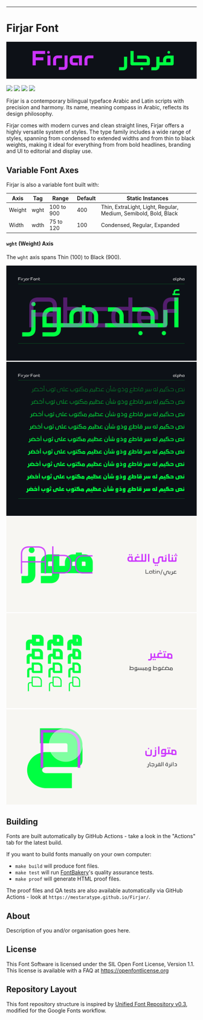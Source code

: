 ----
# Firjar Font
![Sample Image](image-title.png)

[![][Fontbakery]](https://mestaratype.github.io/Firjar/fontbakery/fontbakery-report.html)
[![][Universal]](https://mestaratype.github.io/Firjar/fontbakery/fontbakery-report.html)
[![][GF Profile]](https://mestaratype.github.io/Firjar/fontbakery/fontbakery-report.html)
[![][Shaping]](https://mestaratype.github.io/Firjar/fontbakery/fontbakery-report.html)

[Fontbakery]: https://img.shields.io/endpoint?url=https%3A%2F%2Fraw.githubusercontent.com%2Fgooglefonts%2Fgooglefonts-project-template%2Fgh-pages%2Fbadges%2Foverall.json
[GF Profile]: https://img.shields.io/endpoint?url=https%3A%2F%2Fraw.githubusercontent.com%2Fgooglefonts%2Fgooglefonts-project-template%2Fgh-pages%2Fbadges%2FGoogleFonts.json
[Outline Correctness]: https://img.shields.io/endpoint?url=https%3A%2F%2Fraw.githubusercontent.com%2Fgooglefonts%2Fgooglefonts-project-template%2Fgh-pages%2Fbadges%2FOutlineCorrectnessChecks.json
[Shaping]: https://img.shields.io/endpoint?url=https%3A%2F%2Fraw.githubusercontent.com%2Fgooglefonts%2Fgooglefonts-project-template%2Fgh-pages%2Fbadges%2FShapingChecks.json
[Universal]: https://img.shields.io/endpoint?url=https%3A%2F%2Fraw.githubusercontent.com%2Fgooglefonts%2Fgooglefonts-project-template%2Fgh-pages%2Fbadges%2FUniversal.json

Firjar is a contemporary bilingual typeface Arabic and Latin scripts with precision and harmony. Its name, meaning compass in Arabic, reflects its design philosophy.

Firjar comes with modern curves and clean straight lines, Firjar offers a highly versatile system of styles.
The type family includes a wide range of styles, spanning from  condensed to extended widths and from thin to black weights, making it ideal for everything from from bold headlines, branding and UI to editorial and display use.

## Variable Font Axes

Firjar is also a variable font built with:

Axis | Tag | Range | Default | Static Instances
--- | --- | --- | --- | ---
Weight | wght | 100 to 900 | 400 | Thin, ExtraLight, Light, Regular, Medium, Semibold, Bold, Black
Width | wdth | 75 to 120 | 100 | Condensed, Regular, Expanded

#### `wght` (Weight) Axis

The `wght` axis spans Thin (100) to Black (900).

![Sample Image](image1.png)
![Sample Image](image2.png)
![Sample Image](image3.png)
![Sample Image](image4.png)
![Sample Image](image5.png)

## Building

Fonts are built automatically by GitHub Actions - take a look in the "Actions" tab for the latest build.

If you want to build fonts manually on your own computer:

* `make build` will produce font files.
* `make test` will run [FontBakery](https://github.com/googlefonts/fontbakery)'s quality assurance tests.
* `make proof` will generate HTML proof files.

The proof files and QA tests are also available automatically via GitHub Actions - look at `https://mestaratype.github.io/Firjar/`.

## About

Description of you and/or organisation goes here.

## License

This Font Software is licensed under the SIL Open Font License, Version 1.1.
This license is available with a FAQ at https://openfontlicense.org

## Repository Layout

This font repository structure is inspired by [Unified Font Repository v0.3](https://github.com/unified-font-repository/Unified-Font-Repository), modified for the Google Fonts workflow.
